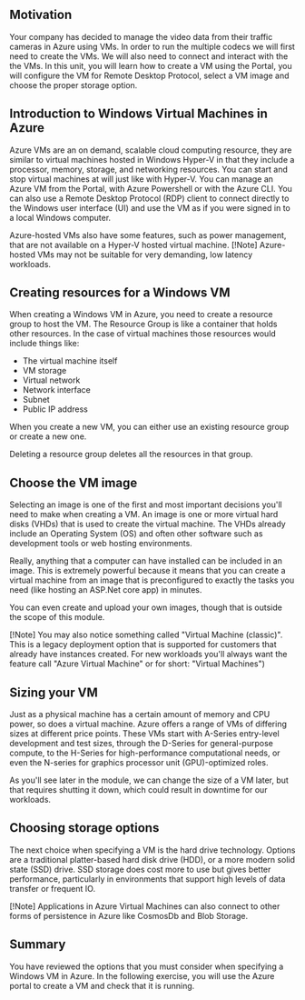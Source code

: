 ## Motivation

Your company has decided to manage the video data from their traffic cameras in Azure using VMs. In order to run the multiple codecs we will first need to create the VMs. We will also need to connect and interact with the the VMs. In this unit, you will learn how to create a VM using the Portal, you will configure the VM for Remote Desktop Protocol, select a VM image and choose the proper storage option.

## Introduction to Windows Virtual Machines in Azure

Azure VMs are an on demand, scalable cloud computing resource, they are similar to virtual machines hosted in Windows Hyper-V in that they include a processor, memory, storage, and networking resources. You can start and stop virtual machines at will just like with Hyper-V. You can manage an Azure VM from the Portal, with Azure Powershell or with the Azure CLI. You can also use a Remote Desktop Protocol (RDP) client to connect directly to the Windows user interface (UI) and use the VM as if you were signed in to a local Windows computer.

<!-- this seems weirdly out-of-place --> Azure-hosted VMs also have some features, such as power management, that are not available on a Hyper-V hosted virtual machine.

<!-- this is also weirdly out-of-place and not really introductory material for Azure VMs --> [!Note] Azure-hosted VMs may not be suitable for very demanding, low latency workloads.

## Creating resources for a Windows VM

When creating a Windows VM in Azure, you need to create a resource group to host the VM. The Resource Group is like a container that holds other resources. In the case of virtual machines those resources would include things like:

* The virtual machine itself
* VM storage
* Virtual network
* Network interface
* Subnet
* Public IP address

When you create a new VM, you can either use an existing resource group or create a new one.

Deleting a resource group deletes all the resources in that group.

## Choose the VM image

Selecting an image is one of the first and most important decisions you'll need to make when creating a VM. An image is one or more virtual hard disks (VHDs) that is used to create the virtual machine. The VHDs already include an Operating System (OS) and often other software such as development tools or web hosting environments.

Really, anything that a computer can have installed can be included in an image. This is extremely powerful because it means that you can create a virtual machine from an image that is preconfigured to exactly the tasks you need (like hosting an ASP.Net core app) in minutes.

You can even create and upload your own images, though that is outside the scope of this module.

[!Note] You may also notice something called "Virtual Machine (classic)". This is a legacy deployment option that is supported for customers that already have instances created. For new workloads you'll always want the feature call "Azure Virtual Machine" or for short: "Virtual Machines")

## Sizing your VM
<!-- B-series might be a better size to say is entry-point as the A-series is being discontinued eventually. Without more information, I'm not sure this section helps. Maybe give examples of a couple of sizes and the differences between some of the groupings - like storage optimized vs memory optimized? -->

Just as a physical machine has a certain amount of memory and CPU power, so does a virtual machine. Azure offers a range of VMs of differing sizes at different price points. These VMs start with A-Series entry-level development and test sizes, through the D-Series for general-purpose compute, to the H-Series for high-performance computational needs, or even the N-series for graphics processor unit (GPU)-optimized roles.

As you'll see later in the module, we can change the size of a VM later, but that requires shutting it down, which could result in downtime for our workloads.

## Choosing storage options

The next choice when specifying a VM is the hard drive technology. Options are a traditional platter-based hard disk drive (HDD), or a more modern solid state (SSD) drive. SSD storage does cost more to use but gives better performance, particularly in environments that support high levels of data transfer or frequent IO.

[!Note] Applications in Azure Virtual Machines can also connect to other forms of persistence in Azure like CosmosDb and Blob Storage.

## Summary

You have reviewed the options that you must consider when specifying a Windows VM in Azure. In the following exercise, you will use the Azure portal to create a VM and check that it is running.